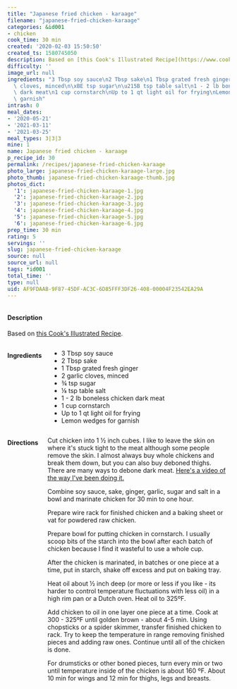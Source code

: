 ```yaml
---
title: "Japanese fried chicken - karaage"
filename: "japanese-fried-chicken-karaage"
categories: &id001
- chicken
cook_time: 30 min
created: '2020-02-03 15:50:50'
created_ts: 1580745050
description: Based on [this Cook's Illustrated Recipe](https://www.cooksillustrated.com/recipes/11892-japanese-fried-chicken-thighs-karaage).
difficulty: ''
image_url: null
ingredients: "3 Tbsp soy sauce\n2 Tbsp sake\n1 Tbsp grated fresh ginger\n2 garlic\
  \ cloves, minced\n\xBE tsp sugar\n\u215B tsp table salt\n1 - 2 lb boneless chicken\
  \ dark meat\n1 cup cornstarch\nUp to 1 qt light oil for frying\nLemon wedges for\
  \ garnish"
intrash: 0
meal_dates:
- '2020-05-21'
- '2021-03-11'
- '2021-03-25'
meal_types: 3|3|3
mine: 1
name: Japanese fried chicken - karaage
p_recipe_id: 30
permalink: /recipes/japanese-fried-chicken-karaage
photo_large: japanese-fried-chicken-karaage-large.jpg
photo_thumb: japanese-fried-chicken-karaage-thumb.jpg
photos_dict:
  '1': japanese-fried-chicken-karaage-1.jpg
  '2': japanese-fried-chicken-karaage-2.jpg
  '3': japanese-fried-chicken-karaage-3.jpg
  '4': japanese-fried-chicken-karaage-4.jpg
  '5': japanese-fried-chicken-karaage-5.jpg
  '6': japanese-fried-chicken-karaage-6.jpg
prep_time: 30 min
rating: 5
servings: ''
slug: japanese-fried-chicken-karaage
source: null
source_url: null
tags: *id001
total_time: ''
type: null
uid: AF9FDAAB-9F87-45DF-AC3C-6D85FFF3DF26-408-00004F23542EA29A
---
```

<div class="large-8 medium-7 columns" id="writeup">		<div id="description"><h4>Description</h4>
<div class="box box-description content"><p>Based on <a href="https://www.cooksillustrated.com/recipes/11892-japanese-fried-chicken-thighs-karaage">this Cook's Illustrated Recipe</a>.</p>
</div></div>	</div><!-- #writeup -->
</div><!-- #row-one -->
<div class="row" id="row-two">	<div class="medium-4 small-5 columns" id="ingredients"><h4>Ingredients</h4><div class="box box-ingredients content"><ul>
<li>3 Tbsp soy sauce</li>
<li>2 Tbsp sake</li>
<li>1 Tbsp grated fresh ginger</li>
<li>2 garlic cloves, minced</li>
<li>¾ tsp sugar</li>
<li>⅛ tsp table salt</li>
<li>1 - 2 lb boneless chicken dark meat</li>
<li>1 cup cornstarch</li>
<li>Up to 1 qt light oil for frying</li>
<li>Lemon wedges for garnish</li>
</ul>
</div>	</div>	<div class="medium-6 small-7 columns" id="directions"><h4>Directions</h4><div class="box box-directions content"><p>Cut chicken into 1 ½ inch cubes. I like to leave the skin on where it's stuck tight to the meat although some people remove the skin. I almost always buy whole chickens and break them down, but you can also buy deboned thighs. There are many ways to debone dark meat. <a href="https://youtu.be/3xYzS8NsZ-Y">Here's a video of the way I've been doing it.</a></p>
<p>Combine soy sauce, sake, ginger, garlic, sugar and salt in a bowl and marinate chicken for 30 min to one hour.</p>
<p>Prepare wire rack for finished chicken and a baking sheet or vat for powdered raw chicken.</p>
<p>Prepare bowl for putting chicken in cornstarch. I usually scoop bits of the starch into the bowl after each batch of chicken because I find it wasteful to use a whole cup.</p>
<p>After the chicken is marinated, in batches or one piece at a time, put in starch, shake off excess and put on baking tray.</p>
<p>Heat oil about ½ inch deep (or more or less if you like - its harder to control temperature fluctuations with less oil) in a high rim pan or a Dutch oven. Heat oil to 325ºF.</p>
<p>Add chicken to oil in one layer one piece at a time. Cook at 300 - 325ºF until golden brown - about 4-5 min. Using chopsticks or a spider skimmer, transfer finished chicken to rack. Try to keep the temperature in range removing finished pieces and adding raw ones. Continue until all of the chicken is done.</p>
<p>For drumsticks or other boned pieces, turn every min or two until temperature inside of the chicken is about 160 ºF. About 10 min for wings and 12 min for thighs, legs and breasts.</p>
</div>	</div>